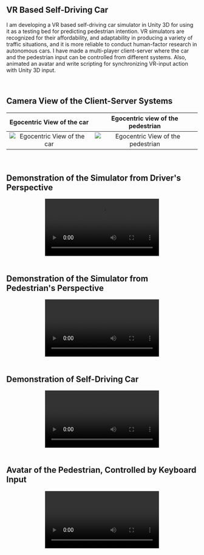 ## VR Based Self-Driving Car


I am developing a VR based self-driving car simulator in Unity 3D for using it as a testing bed for predicting pedestrian intention. 
VR simulators are recognized for their affordability, and adaptability in producing a variety of traffic situations, 
and it is more reliable to conduct human-factor research in autonomous cars. 
I have made a multi-player client-server where the car and the pedestrian input can be controlled from different systems.
Also, animated an avatar and write scripting for synchronizing VR-input action with Unity 3D input.

</br>

## Camera View of the Client-Server Systems

Egocentric View of the car            |  Egocentric view of the pedestrian
:-------------------------:|:-------------------------:
![Egocentric View of the car](https://user-images.githubusercontent.com/115661274/221333624-dac2659a-2939-4344-91a2-d0097f724cf7.png) |  ![Egocentric View of the pedestrian](https://user-images.githubusercontent.com/115661274/221333627-8ef09546-4d8f-468e-9ce8-9c94ba8782b1.png)

</br>

## Demonstration of the Simulator from Driver's Perspective

<div align="center">
  <video src="https://user-images.githubusercontent.com/115661274/227048390-0a586870-5f36-406d-9a8b-38dc9757a729.mp4"/>
</div>

</br>

## Demonstration of the Simulator from Pedestrian's Perspective

<div align="center">
  <video src="https://user-images.githubusercontent.com/115661274/221345169-b437d01f-4c7f-4248-ae26-b5087d0e73d0.mp4" />
</div>


</br>

## Demonstration of Self-Driving Car

<div align="center">
  <video src="https://user-images.githubusercontent.com/115661274/227049569-5e161c65-9fe1-474d-a74a-7241a440cd13.mp4"/>
</div>

</br>




## Avatar of the Pedestrian, Controlled by Keyboard Input

<div align="center">
  <video src="https://user-images.githubusercontent.com/115661274/221374518-dd2690fc-c89a-483a-8935-ee9bd4eaf589.mp4" />
</div>

</br>


